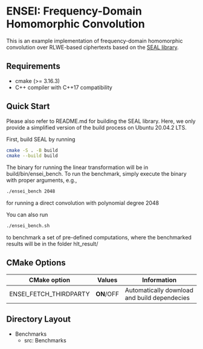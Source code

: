 # ENSEI: Frequency-Domain Homomorphic Convolution
This is an example implementation of frequency-domain homomorphic convolution over
RLWE-based ciphertexts based on the [SEAL library](https://github.com/microsoft/SEAL "SEAL").

## Requirements
- cmake (>= 3.16.3) 
- C++ compiler with C++17 compatibility

## Quick Start
Please also refer to README.md for building the SEAL library. Here, we only
provide a simplified version of the build process on Ubuntu 20.04.2 LTS.

First, build SEAL by running

```sh
cmake -S . -B build
cmake --build build
```

The binary for running the linear transformation will be in build/bin/ensei_bench. 
To run the benchmark, simply execute the binary with proper arguments, e.g.,
```sh
./ensei_bench 2048
```
for running a direct convolution with polynomial degree 2048

 You can also run 
```sh
./ensei_bench.sh
```
to benchmark a set of pre-defined computations, where the benchmarked results
will be in the folder hlt_result/

## CMake Options

| CMake option | Values | Information |
| --- | --- | --- |
| ENSEI_FETCH_THIRDPARTY | **ON**/OFF | Automatically download and build dependecies

## Directory Layout
- Benchmarks
  - src: Benchmarks
